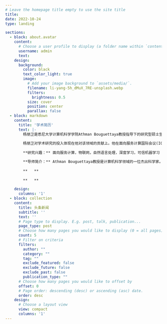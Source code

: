 ```yaml
---
# Leave the homepage title empty to use the site title
title:
date: 2022-10-24
type: landing

sections:
  - block: about.avatar
    content:
      # Choose a user profile to display (a folder name within `content/authors/`)
      username: admin
      text: 
    design:
      background:
        color: black
        text_color_light: true
        image:
          # Add your image background to `assets/media/`.
          filename: li-yang-5h_dMuX_7RE-unsplash.webp
          filters:
            brightness: 0.5
          size: cover
          position: center
          parallax: false
  - block: markdown
    content:
      title: '学术简历'
      text: |-
        杨朋卫是悉尼大学计算机科学学院Athman Bouguettaya教授指导下的研究型硕士生，拥有深厚的电子信息科学与技术背景。作为悉尼大学传感器、云和服务实验室的研究员，杨朋卫的学术追求是探索计算机科学的各个层面，包括众包、服务计算、深度学习和可信的机器学习。
        
        杨朋卫对学术研究的投入体现在他对该领域的贡献上。他在面向服务计算国际会议(ICSOC，CCF-B)上成功发表了一篇演示论文，在IEEE普适计算和通信国际会议(PerCom，CCF-B)上发表了另一篇演示论文。此外，杨朋卫还向IEEE国际网络服务会议(ICWS，CCF-B)提交了一篇研究长文。目前，他正计划扩大他的研究，并向服务计算领域的著名期刊IEEE Transactions on Services Computing（TSC，中科院JCR一区）提交扩展版本。杨朋卫的学术历程反映了他对计算机科学的热情和对在其领域产生影响的执着。
        
        **研究兴趣：** 面向服务计算，物联网，自然语言处理，深度学习，可信机器学习

        **导师简介：** Athman Bouguettaya教授是计算机科学领域的一位杰出科学家。他是澳大利亚新南威尔士州悉尼大学的教授和计算机科学学院的前院长。他曾任澳大利亚墨尔本RMIT大学计算机科学和信息技术学院的教授和院长，以及澳大利亚堪培拉CSIRO ICT中心的服务计算科学负责人。作为一名学者，他取得了令人印象深刻的成就，如IEEE院士、ACM杰出科学家、IEEE计算机协会杰出访问者、ACM杰出发言人和WISE院士。     
                
        **   ** 
        
        **   ** 

    design:
      columns: '1'
  - block: collection
    content:
      title: 头条新闻
      subtitle: ''
      text: ''
      # Page type to display. E.g. post, talk, publication...
      page_type: post
      # Choose how many pages you would like to display (0 = all pages)
      count: 5
      # Filter on criteria
      filters:
        author: ""
        category: ""
        tag: ""
        exclude_featured: false
        exclude_future: false
        exclude_past: false
        publication_type: ""
      # Choose how many pages you would like to offset by
      offset: 0
      # Page order: descending (desc) or ascending (asc) date.
      order: desc
    design:
      # Choose a layout view
      view: compact
      columns: '1'
---
```

